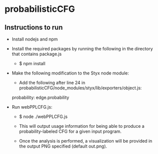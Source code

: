 # probabilisticCFG

## Instructions to run
- Install nodejs and npm
- Install the required packages by running the following in the directory that contains package.js
    - $ npm install
- Make the following modification to the Styx node module:
    - Add the following after line 24 in probabilisticCFG/node_modules/styx/lib/exporters/object.js:
    
    probability: edge.probability
    
- Run webPPLCFG.js:
    - $ node ./webPPLCFG.js
    
    - This will output usage information for being able to produce a probability-labeled CFG for a given input program.
    - Once the analysis is performed, a visualization will be provided in the output PNG specified (default out.png).
    
